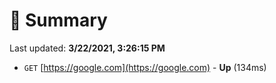 # 📖 Summary
Last updated: **3/22/2021, 3:26:15 PM**

- `GET` [https://google.com](https://google.com) - **Up** (134ms)
